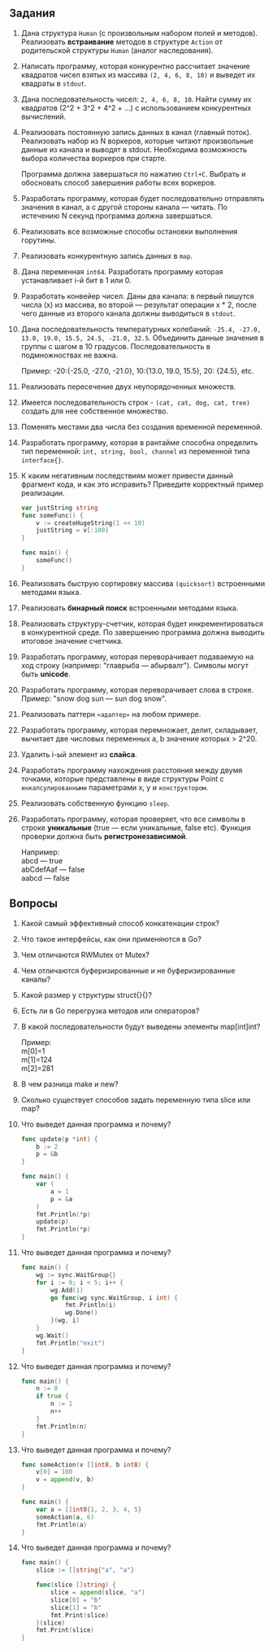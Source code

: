 ## Задания

1. Дана структура `Human` (с произвольным набором полей и методов). Реализовать **встраивание** методов в структуре `Action` от родительской структуры `Human` (аналог наследования).

2. Написать программу, которая конкурентно рассчитает значение квадратов чисел взятых из массива `(2, 4, 6, 8, 10)` и выведет их квадраты в `stdout`.

3. Дана последовательность чисел: `2, 4, 6, 8, 10`. Найти сумму их квадратов (2^2 + 3^2 + 4^2 + ...) с использованием конкурентных вычислений.

4. Реализовать постоянную запись данных в канал (главный поток). Реализовать набор из N воркеров, которые читают произвольные данные из канала и выводят в stdout. Необходима возможность выбора количества воркеров при старте.

    Программа должна завершаться по нажатию `Ctrl+C`. Выбрать и обосновать способ завершения работы всех воркеров.

5. Разработать программу, которая будет последовательно отправлять значения в канал, а с другой стороны канала — читать. По истечению N секунд программа должна завершаться.

6. Реализовать все возможные способы остановки выполнения горутины.

7. Реализовать конкурентную запись данных в `map`.

8. Дана переменная `int64`. Разработать программу которая устанавливает i-й бит в 1 или 0.

9. Разработать конвейер чисел. Даны два канала: в первый пишутся числа (x) из массива, во второй — результат операции x * 2, после чего данные из второго канала должны выводиться в `stdout`.

10. Дана последовательность температурных колебаний: `-25.4, -27.0, 13.0, 19.0, 15.5, 24.5, -21.0, 32.5`. Объединить данные значения в группы с шагом в 10 градусов. Последовательность в подмножноствах не важна.

    Пример: -20:{-25.0, -27.0, -21.0}, 10:{13.0, 19.0, 15.5}, 20: {24.5}, etc.

11. Реализовать пересечение двух неупорядоченных множеств.

12. Имеется последовательность строк - `(cat, cat, dog, cat, tree)` создать для нее собственное множество.

13. Поменять местами два числа без создания временной переменной.

14. Разработать программу, которая в рантайме способна определить тип переменной: `int, string, bool, channel` из переменной типа `interface{}`.

15. К каким негативным последствиям может привести данный фрагмент кода, и как это исправить? Приведите корректный пример реализации.

    ```go
    var justString string
    func someFunc() {
        v := createHugeString(1 << 10)
        justString = v[:100]
    }

    func main() {
        someFunc()
    }
    ```

16. Реализовать быструю сортировку массива `(quicksort)` встроенными методами языка.

17. Реализовать **бинарный поиск** встроенными методами языка.

18. Реализовать структуру-счетчик, которая будет инкрементироваться в конкурентной среде. По завершению программа должна выводить итоговое значение счетчика.

19. Разработать программу, которая переворачивает подаваемую на ход строку (например: "главрыба — абырвалг"). Символы могут быть **unicode**.

20. Разработать программу, которая переворачивает слова в строке. 
Пример: "snow dog sun — sun dog snow".

21. Реализовать паттерн `«адаптер»` на любом примере.

22. Разработать программу, которая перемножает, делит, складывает, вычитает две числовых переменных a, b значение которых > 2^20.

23. Удалить i-ый элемент из **слайса**.

24. Разработать программу нахождения расстояния между двумя точками, которые представлены в виде структуры Point с `инкапсулированными` параметрами x, y и `конструктором`.

25. Реализовать собственную функцию `sleep`.

26. Разработать программу, которая проверяет, что все символы в строке **уникальные** (true — если уникальные, false etc). Функция проверки должна быть **регистронезависимой**.

    Например:   
    abcd — true  
    abCdefAaf — false  
    aabcd — false  


## Вопросы

1. Какой самый эффективный способ конкатенации строк?

2. Что такое интерфейсы, как они применяются в Go?

3. Чем отличаются RWMutex от Mutex?

4. Чем отличаются буферизированные и не буферизированные каналы?

5. Какой размер у структуры struct{}{}?

6. Есть ли в Go перегрузка методов или операторов?

7. В какой последовательности будут выведены элементы map[int]int?

    Пример:  
    m[0]=1  
    m[1]=124  
    m[2]=281  

8. В чем разница make и new?

9. Сколько существует способов задать переменную типа slice или map?

10. Что выведет данная программа и почему?

    ```go
    func update(p *int) {
        b := 2
        p = &b
    }

    func main() {
        var (
            a = 1
            p = &a
        )
        fmt.Println(*p)
        update(p)
        fmt.Println(*p)
    }
    ```

11. Что выведет данная программа и почему?

    ```go
    func main() {
        wg := sync.WaitGroup{}
        for i := 0; i < 5; i++ {
            wg.Add(1)
            go func(wg sync.WaitGroup, i int) {
                fmt.Println(i)
                wg.Done()
            }(wg, i)
        }
        wg.Wait()
        fmt.Println("exit")
    }
    ```

12. Что выведет данная программа и почему?

    ```go
    func main() {
        n := 0
        if true {
            n := 1
            n++
        }
        fmt.Println(n)
    }
    ```

13. Что выведет данная программа и почему?

    ```go
    func someAction(v []int8, b int8) {
        v[0] = 100
        v = append(v, b)
    }

    func main() {
        var a = []int8{1, 2, 3, 4, 5}
        someAction(a, 6)
        fmt.Println(a)
    }
    ```

14. Что выведет данная программа и почему?

    ```go
    func main() {
        slice := []string{"a", "a"}

        func(slice []string) {
            slice = append(slice, "a")
            slice[0] = "b"
            slice[1] = "b"
            fmt.Print(slice)
        }(slice)
        fmt.Print(slice)
    }
    ```
